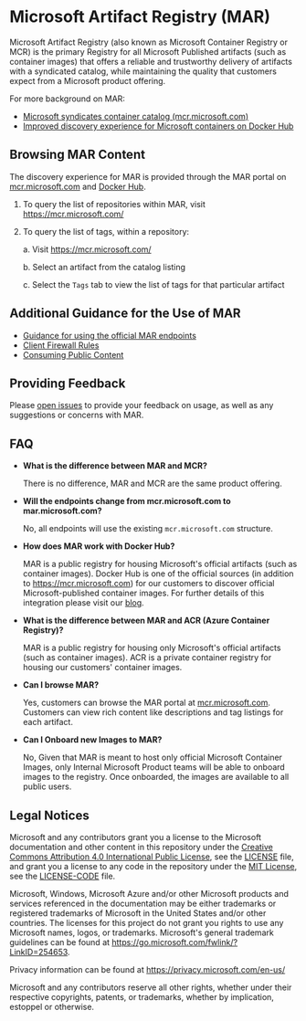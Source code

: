 # Microsoft Artifact Registry (MAR)

Microsoft Artifact Registry (also known as Microsoft Container Registry or MCR) is the primary Registry for all Microsoft Published artifacts (such as container images) that offers a reliable and trustworthy delivery of artifacts with a syndicated catalog, while maintaining the quality that customers expect from a  Microsoft product offering. 

For more background on MAR:

- [Microsoft syndicates container catalog (mcr.microsoft.com)](https://azure.microsoft.com/blog/microsoft-syndicates-container-catalog/)
- [Improved discovery experience for Microsoft containers on Docker Hub
](https://cloudblogs.microsoft.com/opensource/2019/01/17/improved-discovery-experience-microsoft-containers-docker-hub/)

## Browsing MAR Content

The discovery experience for MAR is provided through the MAR portal on [mcr.microsoft.com](https://mcr.microsoft.com/) and [Docker Hub](https://hub.docker.com/publishers/microsoftowner).

1. To query the list of repositories within MAR, visit https://mcr.microsoft.com/

2. To query the list of tags, within a repository:

    a. Visit https://mcr.microsoft.com/
    
    b. Select an artifact from the catalog listing

    c. Select the `Tags` tab to view the list of tags for that particular artifact

## Additional Guidance for the Use of MAR

- [Guidance for using the official MAR endpoints](./docs/mcr-endpoints-guidance.md)
- [Client Firewall Rules](./client-firewall-rules.md)
- [Consuming Public Content](https://opencontainers.org/posts/blog/2020-10-30-consuming-public-content/)

## Providing Feedback

Please [open issues](https://github.com/microsoft/containerregistry/issues) to provide your feedback on usage, as well as any suggestions or concerns with MAR.

## FAQ

* **What is the difference between MAR and MCR?**

    There is no difference, MAR and MCR are the same product offering.

* **Will the endpoints change from mcr.microsoft.com to mar.microsoft.com?**

    No, all endpoints will use the existing `mcr.microsoft.com` structure.

* **How does MAR work with Docker Hub?**  

    MAR is a public registry for housing Microsoft's official artifacts (such as container images). Docker Hub is one of the official sources (in addition to https://mcr.microsoft.com) for our customers to discover official Microsoft-published container images. For further details of this integration please visit our [blog](https://cloudblogs.microsoft.com/opensource/2019/01/17/improved-discovery-experience-microsoft-containers-docker-hub/).

* **What is the difference between MAR and ACR (Azure Container Registry)?**  

    MAR is a public registry for housing only Microsoft's official artifacts (such as container images). ACR is a private container registry for housing our customers' container images.

* **Can I browse MAR?**

    Yes, customers can browse the MAR portal at [mcr.microsoft.com](https://mcr.microsoft.com/). Customers can view rich content like descriptions and tag listings for each artifact.

* **Can I Onboard new Images to MAR?** 

    No, Given that MAR is meant to host only official Microsoft Container Images, only Internal Microsoft Product teams will be able to onboard images to the registry. Once onboarded, the images are available to all public users.

## Legal Notices

Microsoft and any contributors grant you a license to the Microsoft documentation and other content
in this repository under the [Creative Commons Attribution 4.0 International Public License](https://creativecommons.org/licenses/by/4.0/legalcode),
see the [LICENSE](LICENSE) file, and grant you a license to any code in the repository under the [MIT License](https://opensource.org/licenses/MIT), see the
[LICENSE-CODE](LICENSE-CODE) file.

Microsoft, Windows, Microsoft Azure and/or other Microsoft products and services referenced in the documentation
may be either trademarks or registered trademarks of Microsoft in the United States and/or other countries.
The licenses for this project do not grant you rights to use any Microsoft names, logos, or trademarks.
Microsoft's general trademark guidelines can be found at https://go.microsoft.com/fwlink/?LinkID=254653.

Privacy information can be found at https://privacy.microsoft.com/en-us/

Microsoft and any contributors reserve all other rights, whether under their respective copyrights, patents,
or trademarks, whether by implication, estoppel or otherwise.
